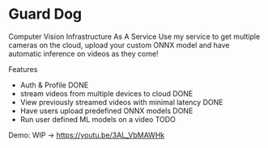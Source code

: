 # Guard Dog

Computer Vision Infrastructure As A Service
Use my service to get multiple cameras on the cloud, upload your custom ONNX model and have automatic inference on videos as they come!

Features
- Auth & Profile DONE
- stream videos from multiple devices to cloud DONE
- View previously streamed videos with minimal latency DONE
- Have users upload predefined ONNX models DONE
- Run user defined ML models on a video TODO

Demo:
WIP -> https://youtu.be/3AL_VbMAWHk
